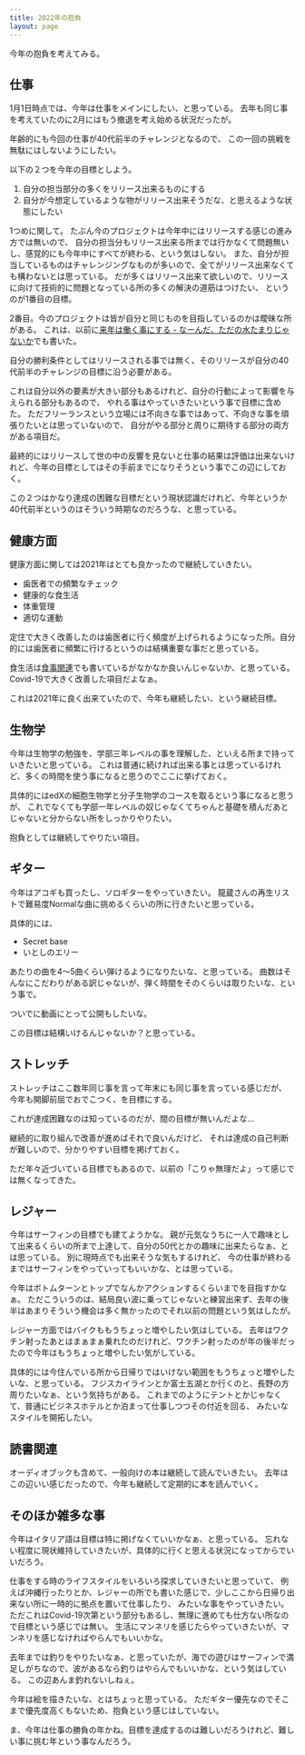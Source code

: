 ```yaml
---
title: 2022年の抱負
layout: page
---
```

今年の抱負を考えてみる。

## 仕事

1月1日時点では、今年は仕事をメインにしたい、と思っている。
去年も同じ事を考えていたのに2月にはもう撤退を考え始める状況だったが。

年齢的にも今回の仕事が40代前半のチャレンジとなるので、
この一回の挑戦を無駄にはしないようにしたい。

以下の２つを今年の目標としよう。

1. 自分の担当部分の多くをリリース出来るものにする
2. 自分が今想定しているような物がリリース出来そうだな、と思えるような状態にしたい

1つめに関して。
たぶん今のプロジェクトは今年中にはリリースする感じの進み方では無いので、
自分の担当分もリリース出来る所までは行かなくて問題無いし、感覚的にも今年中にすべてが終わる、という気はしない。
また、自分が担当しているものはチャレンジングなものが多いので、全てがリリース出来なくても構わないとは思っている。
だが多くはリリース出来て欲しいので、リリースに向けて技術的に問題となっている所の多くの解決の道筋はつけたい、
というのが1番目の目標。

2番目。今のプロジェクトは皆が自分と同じものを目指しているのかは曖昧な所がある。
これは、以前に[来年は働く事にする - なーんだ、ただの水たまりじゃないか](https://karino2.github.io/2021/12/08/will_work_next_year.html)でも書いた。

自分の勝利条件としてはリリースされる事では無く、そのリリースが自分の40代前半のチャレンジの目標に沿う必要がある。

これは自分以外の要素が大きい部分もあるけれど、自分の行動によって影響を与えられる部分もあるので、
やれる事はやっていきたいという事で目標に含めた。
ただフリーランスという立場には不向きな事ではあって、不向きな事を頑張りたいとは思っていないので、
自分がやる部分と周りに期待する部分の両方がある項目だ。

最終的にはリリースして世の中の反響を見ないと仕事の結果は評価は出来ないけれど、今年の目標としてはその手前までになりそうという事でこの辺にしておく。

この２つはかなり達成の困難な目標だという現状認識だけれど、今年というか40代前半というのはそういう時期なのだろうな、と思っている。

## 健康方面

健康方面に関しては2021年はとても良かったので継続していきたい。

- 歯医者での頻繁なチェック
- 健康的な食生活
- 体重管理
- 適切な運動

定住で大きく改善したのは歯医者に行く頻度が上げられるようになった所。自分的には歯医者に頻繁に行けるというのは結構重要な事だと思っている。

食生活は[食事関連](https://karino2.github.io/RandomThoughts/食事関連)でも書いているがなかなか良いんじゃないか、と思っている。
Covid-19で大きく改善した項目だよなぁ。

これは2021年に良く出来ていたので、今年も継続したい、という継続目標。

## 生物学

今年は生物学の勉強を、学部三年レベルの事を理解した、といえる所まで持っていきたいと思っている。
これは普通に続ければ出来る事とは思っているけれど、多くの時間を使う事になると思うのでここに挙げておく。

具体的にはedXの細胞生物学と分子生物学のコースを取るという事になると思うが、
これでなくても学部一年レベルの奴じゃなくてちゃんと基礎を積んだあとじゃないと分からない所をしっかりやりたい。

抱負としては継続してやりたい項目。

## ギター

今年はアコギも買ったし、ソロギターをやっていきたい。
龍蔵さんの再生リストで難易度Normalな曲に挑めるくらいの所に行きたいと思っている。

具体的には、

- Secret base
- いとしのエリー

あたりの曲を4〜5曲くらい弾けるようになりたいな、と思っている。
曲数はそんなにこだわりがある訳じゃないが、弾く時間をそのくらいは取りたいな、という事で。

ついでに動画にとって公開もしたいな。

この目標は結構いけるんじゃないか？と思っている。

## ストレッチ

ストレッチはここ数年同じ事を言って年末にも同じ事を言っている感じだが、
今年も開脚前屈でおでこつく、を目標にする。

これが達成困難なのは知っているのだが、間の目標が無いんだよな…

継続的に取り組んで改善が進めばそれで良いんだけど、
それは達成の自己判断が難しいので、分かりやすい目標を掲げておく。

ただ年々近づいている目標でもあるので、以前の「こりゃ無理だよ」って感じでは無くなってきた。

## レジャー

今年はサーフィンの目標でも建てようかな。
親が元気なうちに一人で趣味として出来るくらいの所まで上達して、自分の50代とかの趣味に出来たらなぁ、とは思っている。
別に現時点でも出来そうな気もするけれど、
今の仕事が終わるまではサーフィンをやっていってもいいかな、とは思っている。

今年はボトムターンとトップでなんかアクションするくらいまでを目指すかなぁ。
ただこういうのは、結局良い波に乗ってじゃないと練習出来ず、去年の後半はあまりそういう機会は多く無かったのでそれ以前の問題という気はしたが。

レジャー方面ではバイクももうちょっと増やしたい気はしている。
去年はワクチン射ったあとはまぁまぁ乗れたのだけれど、ワクチン射ったのが年の後半だったので今年はもうちょっと増やしたい気がしている。

具体的には今住んでいる所から日帰りではいけない範囲をもうちょっと増やしたいな、と思っている。
フジスカイラインとか富士五湖とか行くのと、長野の方周りたいなぁ、という気持ちがある。
これまでのようにテントとかじゃなくて、普通にビジネスホテルとか泊まって仕事しつつその付近を回る、
みたいなスタイルを開拓したい。

## 読書関連

オーディオブックも含めて、一般向けの本は継続して読んでいきたい。
去年はこの辺いい感じだったので、今年も継続して定期的に本を読んでいく。

## そのほか雑多な事

今年はイタリア語は目標は特に掲げなくていいかなぁ、と思っている。
忘れない程度に現状維持していきたいが、具体的に行くと思える状況になってからでいいだろう。

仕事をする時のライフスタイルをいろいろ探求していきたいと思っていて、
例えば沖縄行ったりとか、レジャーの所でも書いた感じで、少しここから日帰り出来ない所に一時的に拠点を置いて仕事したり、
みたいな事をやっていきたい。
ただこれはCovid-19次第という部分もあるし、無理に進めても仕方ない所なので目標という感じでは無い。
生活にマンネリを感じたらやっていきたいが、マンネリを感じなければやらんでもいいかな。

去年までは釣りをやりたいなぁ、と思っていたが、海での遊びはサーフィンで満足しがちなので、波があるなら釣りはやらんでもいいかな、という気はしている。
この辺あんま釣れないしねぇ。

今年は絵を描きたいな、とはちょっと思っている。
ただギター優先なのでそこまで優先度高くもないため、抱負という感じはしていない。

ま、今年は仕事の勝負の年かね。目標を達成するのは難しいだろうけれど、難しい事に挑む年という事なんだろう。